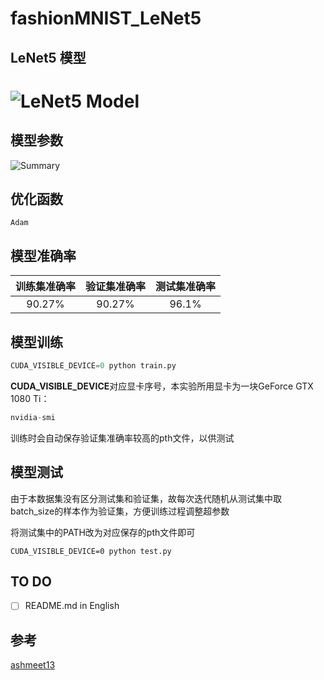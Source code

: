 # fashionMNIST_LeNet5

## LeNet5 模型

# ![LeNet5 Model]()

## 模型参数

![Summary]()

## 优化函数

```
Adam
```

## 模型准确率

| 训练集准确率            | 验证集准确率            | 测试集准确率           |
| ----------------------- | ----------------------- | ---------------------- |
| <center>90.27%</center> | <center>90.27%</center> | <center>96.1%</center> |

## 模型训练

```python
CUDA_VISIBLE_DEVICE=0 python train.py
```

**CUDA_VISIBLE_DEVICE**对应显卡序号，本实验所用显卡为一块GeForce GTX 1080 Ti：

```python
nvidia-smi
```

训练时会自动保存验证集准确率较高的pth文件，以供测试

## 模型测试

由于本数据集没有区分测试集和验证集，故每次迭代随机从测试集中取batch_size的样本作为验证集，方便训练过程调整超参数

将测试集中的PATH改为对应保存的pth文件即可

```
CUDA_VISIBLE_DEVICE=0 python test.py
```

## TO DO

- [ ] README.md in English

## 参考

[ashmeet13](https://github.com/ashmeet13)

